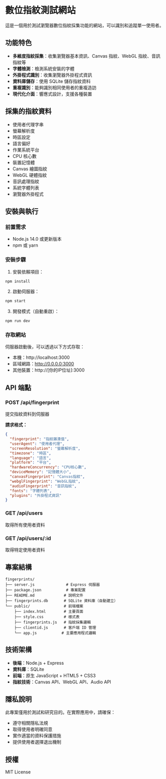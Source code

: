 # 數位指紋測試網站

這是一個用於測試瀏覽器數位指紋採集功能的網站，可以識別和追蹤單一使用者。

## 功能特色

- **多維度指紋採集**：收集瀏覽器基本資訊、Canvas 指紋、WebGL 指紋、音訊指紋等
- **字體檢測**：檢測系統安裝的字體
- **外掛程式識別**：收集瀏覽器外掛程式資訊
- **資料庫儲存**：使用 SQLite 儲存指紋資料
- **重複識別**：能夠識別相同使用者的重複造訪
- **現代化介面**：響應式設計，支援各種裝置

## 採集的指紋資料 

- 使用者代理字串
- 螢幕解析度
- 時區設定
- 語言偏好
- 作業系統平台
- CPU 核心數
- 裝置記憶體
- Canvas 繪圖指紋
- WebGL 硬體指紋
- 音訊處理指紋
- 系統字體列表
- 瀏覽器外掛程式

## 安裝與執行

### 前置需求

- Node.js 14.0 或更新版本
- npm 或 yarn

### 安裝步驟

1. 安裝依賴項目：
```bash
npm install
```

2. 啟動伺服器：
```bash
npm start
```

3. 開發模式（自動重啟）：
```bash
npm run dev
```

### 存取網站

伺服器啟動後，可以透過以下方式存取：

- 本機：http://localhost:3000
- 區域網路：http://0.0.0.0:3000
- 其他裝置：http://[你的IP位址]:3000

## API 端點

### POST /api/fingerprint
提交指紋資料到伺服器

**請求格式：**
```json
{
  "fingerprint": "指紋雜湊值",
  "userAgent": "使用者代理",
  "screenResolution": "螢幕解析度",
  "timezone": "時區",
  "language": "語言",
  "platform": "平台",
  "hardwareConcurrency": "CPU核心數",
  "deviceMemory": "記憶體大小",
  "canvasFingerprint": "Canvas指紋",
  "webglFingerprint": "WebGL指紋",
  "audioFingerprint": "音訊指紋",
  "fonts": "字體列表",
  "plugins": "外掛程式資訊"
}
```

### GET /api/users
取得所有使用者資料

### GET /api/users/:id
取得特定使用者資料

## 專案結構

```
fingerprints/
├── server.js              # Express 伺服器
├── package.json           # 專案配置
├── README.md             # 說明文件
├── fingerprints.db       # SQLite 資料庫（自動建立）
└── public/               # 前端檔案
    ├── index.html        # 主要頁面
    ├── style.css         # 樣式表
    ├── fingerprints.js   # 指紋採集邏輯
    ├── clientid.js       # 客戶端 ID 管理
    └── app.js           # 主要應用程式邏輯
```

## 技術架構

- **後端**：Node.js + Express
- **資料庫**：SQLite
- **前端**：原生 JavaScript + HTML5 + CSS3
- **指紋技術**：Canvas API、WebGL API、Audio API

## 隱私說明

此專案僅用於測試和研究目的。在實際應用中，請確保：

- 遵守相關隱私法規
- 取得使用者明確同意
- 實作適當的資料保護措施
- 提供使用者選擇退出機制

## 授權

MIT License
